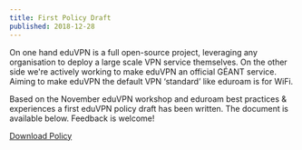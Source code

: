 ```yaml
---
title: First Policy Draft
published: 2018-12-28
---
```


On one hand eduVPN is a full open-source project, leveraging any organisation 
to deploy a large scale VPN service themselves. On the other side we're 
actively working to make eduVPN an official GÉANT service. Aiming to make 
eduVPN the default VPN ‘standard’ like eduroam is for WiFi.

Based on the November eduVPN workshop and eduroam best practices & experiences 
a first eduVPN policy draft has been written. The document is available below. 
Feedback is welcome!

[Download Policy](../download/eduVPN_Compliance_Statement_19122018.pdf)

